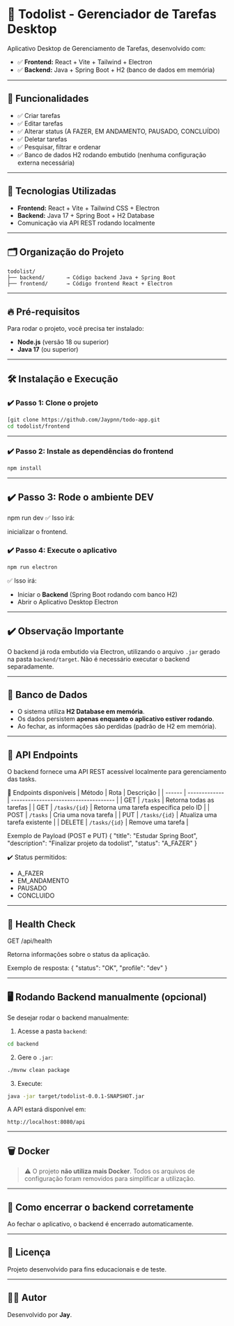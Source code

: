 
# 📝 Todolist - Gerenciador de Tarefas Desktop

Aplicativo Desktop de Gerenciamento de Tarefas, desenvolvido com:

- ✅ **Frontend:** React + Vite + Tailwind + Electron
- ✅ **Backend:** Java + Spring Boot + H2 (banco de dados em memória)

---

## 🚀 Funcionalidades

- ✅ Criar tarefas
- ✅ Editar tarefas
- ✅ Alterar status (A FAZER, EM ANDAMENTO, PAUSADO, CONCLUÍDO)
- ✅ Deletar tarefas
- ✅ Pesquisar, filtrar e ordenar
- ✅ Banco de dados H2 rodando embutido (nenhuma configuração externa necessária)

---

## 🧠 Tecnologias Utilizadas

- **Frontend:** React + Vite + Tailwind CSS + Electron
- **Backend:** Java 17 + Spring Boot + H2 Database
- Comunicação via API REST rodando localmente

---

## 🗂️ Organização do Projeto

```
todolist/
├── backend/       → Código backend Java + Spring Boot
├── frontend/      → Código frontend React + Electron
```

---

## 🔥 Pré-requisitos

Para rodar o projeto, você precisa ter instalado:

- **Node.js** (versão 18 ou superior)
- **Java 17** (ou superior)

---

## 🛠️ Instalação e Execução

### ✔️ Passo 1: Clone o projeto

```bash
[git clone https://github.com/Jaypnn/todo-app.git
cd todolist/frontend
```

---

### ✔️ Passo 2: Instale as dependências do frontend

```bash
npm install
```

---

## ✔️ Passo 3: Rode o ambiente DEV
npm run dev
✅ Isso irá:

inicializar o frontend.

### ✔️ Passo 4: Execute o aplicativo

```bash
npm run electron
```

✅ Isso irá:

- Iniciar o **Backend** (Spring Boot rodando com banco H2)
- Abrir o Aplicativo Desktop Electron

---

## ✔️ Observação Importante

O backend já roda embutido via Electron, utilizando o arquivo `.jar` gerado na pasta `backend/target`. Não é necessário executar o backend separadamente.

---

## 💾 Banco de Dados

- O sistema utiliza **H2 Database em memória**.
- Os dados persistem **apenas enquanto o aplicativo estiver rodando**.
- Ao fechar, as informações são perdidas (padrão de H2 em memória).

---

## 📑 API Endpoints
O backend fornece uma API REST acessível localmente para gerenciamento das tasks.

🚀 Endpoints disponíveis
| Método | Rota          | Descrição                             |
| ------ | ------------- | ------------------------------------- |
| GET    | `/tasks`      | Retorna todas as tarefas              |
| GET    | `/tasks/{id}` | Retorna uma tarefa específica pelo ID |
| POST   | `/tasks`      | Cria uma nova tarefa                  |
| PUT    | `/tasks/{id}` | Atualiza uma tarefa existente         |
| DELETE | `/tasks/{id}` | Remove uma tarefa                     |

Exemplo de Payload (POST e PUT)
{
  "title": "Estudar Spring Boot",
  "description": "Finalizar projeto da todolist",
  "status": "A_FAZER"
}

✔️ Status permitidos:
- A_FAZER
- EM_ANDAMENTO
- PAUSADO
- CONCLUIDO

---
## 🏥 Health Check

GET /api/health

Retorna informações sobre o status da aplicação.

Exemplo de resposta:
{
  "status": "OK",
  "profile": "dev"
}

---

## 🖥️ Rodando Backend manualmente (opcional)

Se desejar rodar o backend manualmente:

1. Acesse a pasta `backend`:

```bash
cd backend
```

2. Gere o `.jar`:

```bash
./mvnw clean package
```

3. Execute:

```bash
java -jar target/todolist-0.0.1-SNAPSHOT.jar
```

A API estará disponível em:

```
http://localhost:8080/api
```

---

## 🗑️ Docker

> ⚠️ O projeto **não utiliza mais Docker**. Todos os arquivos de configuração foram removidos para simplificar a utilização.

---

## 🛑 Como encerrar o backend corretamente

Ao fechar o aplicativo, o backend é encerrado automaticamente.

---

## 📜 Licença

Projeto desenvolvido para fins educacionais e de teste.

---

## 👨‍💻 Autor

Desenvolvido por **Jay**.
